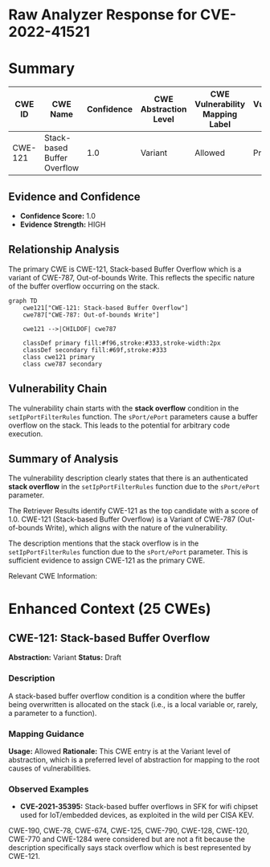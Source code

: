 # Raw Analyzer Response for CVE-2022-41521

# Summary
| CWE ID | CWE Name | Confidence | CWE Abstraction Level | CWE Vulnerability Mapping Label | CWE-Vulnerability Mapping Notes |
|---|---|---|---|---|---|
| CWE-121 | Stack-based Buffer Overflow | 1.0 | Variant | Allowed | Primary CWE |

## Evidence and Confidence

*   **Confidence Score:** 1.0
*   **Evidence Strength:** HIGH

## Relationship Analysis
The primary CWE is CWE-121, Stack-based Buffer Overflow which is a variant of CWE-787, Out-of-bounds Write. This reflects the specific nature of the buffer overflow occurring on the stack.

```mermaid
graph TD
    cwe121["CWE-121: Stack-based Buffer Overflow"]
    cwe787["CWE-787: Out-of-bounds Write"]
    
    cwe121 -->|CHILDOF| cwe787
    
    classDef primary fill:#f96,stroke:#333,stroke-width:2px
    classDef secondary fill:#69f,stroke:#333
    class cwe121 primary
    class cwe787 secondary
```

## Vulnerability Chain
The vulnerability chain starts with the **stack overflow** condition in the `setIpPortFilterRules` function. The `sPort/ePort` parameters cause a buffer overflow on the stack. This leads to the potential for arbitrary code execution.

## Summary of Analysis
The vulnerability description clearly states that there is an authenticated **stack overflow** in the `setIpPortFilterRules` function due to the `sPort/ePort` parameter.

The Retriever Results identify CWE-121 as the top candidate with a score of 1.0.
CWE-121 (Stack-based Buffer Overflow) is a Variant of CWE-787 (Out-of-bounds Write), which aligns with the nature of the vulnerability.

The description mentions that the stack overflow is in the `setIpPortFilterRules` function due to the `sPort/ePort` parameter. This is sufficient evidence to assign CWE-121 as the primary CWE.

Relevant CWE Information:

# Enhanced Context (25 CWEs)

## CWE-121: Stack-based Buffer Overflow
**Abstraction:** Variant
**Status:** Draft

### Description
A stack-based buffer overflow condition is a condition where the buffer being overwritten is allocated on the stack (i.e., is a local variable or, rarely, a parameter to a function).

### Mapping Guidance
**Usage:** Allowed
**Rationale:** This CWE entry is at the Variant level of abstraction, which is a preferred level of abstraction for mapping to the root causes of vulnerabilities.

### Observed Examples
- **CVE-2021-35395:** Stack-based buffer overflows in SFK for wifi chipset used for IoT/embedded devices, as exploited in the wild per CISA KEV.

CWE-190, CWE-78, CWE-674, CWE-125, CWE-790, CWE-128, CWE-120, CWE-770 and CWE-1284 were considered but are not a fit because the description specifically says stack overflow which is best represented by CWE-121.